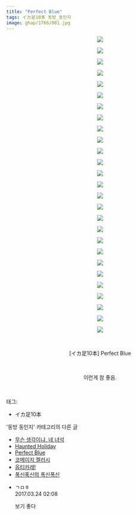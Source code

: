 ```yaml
---
title: "Perfect Blue"
tags: イカ足10本 동방_동인지
image: ghap/1766/001.jpg
---
```

<div class="article">
<p style="text-align: center; clear: none; float: none;"><img src="{{ site.nasurl }}/ghap/1766/001.jpg"/></p>
<p style="text-align: center; clear: none; float: none;"><img src="{{ site.nasurl }}/ghap/1766/002.jpg"/></p>
<p style="text-align: center; clear: none; float: none;"><img src="{{ site.nasurl }}/ghap/1766/003.jpg"/></p>
<p style="text-align: center; clear: none; float: none;"><img src="{{ site.nasurl }}/ghap/1766/004.jpg"/></p>
<p style="text-align: center; clear: none; float: none;"><img src="{{ site.nasurl }}/ghap/1766/005.jpg"/></p>
<p style="text-align: center; clear: none; float: none;"><img src="{{ site.nasurl }}/ghap/1766/006.jpg"/></p>
<p style="text-align: center; clear: none; float: none;"><img src="{{ site.nasurl }}/ghap/1766/007.jpg"/></p>
<p style="text-align: center; clear: none; float: none;"><img src="{{ site.nasurl }}/ghap/1766/008.jpg"/></p>
<p style="text-align: center; clear: none; float: none;"><img src="{{ site.nasurl }}/ghap/1766/009.jpg"/></p>
<p style="text-align: center; clear: none; float: none;"><img src="{{ site.nasurl }}/ghap/1766/010.jpg"/></p>
<p style="text-align: center; clear: none; float: none;"><img src="{{ site.nasurl }}/ghap/1766/011.jpg"/></p>
<p style="text-align: center; clear: none; float: none;"><img src="{{ site.nasurl }}/ghap/1766/012.jpg"/></p>
<p style="text-align: center; clear: none; float: none;"><img src="{{ site.nasurl }}/ghap/1766/013.jpg"/></p>
<p style="text-align: center; clear: none; float: none;"><img src="{{ site.nasurl }}/ghap/1766/014.jpg"/></p>
<p style="text-align: center; clear: none; float: none;"><img src="{{ site.nasurl }}/ghap/1766/015.jpg"/></p>
<p style="text-align: center; clear: none; float: none;"><img src="{{ site.nasurl }}/ghap/1766/016.jpg"/></p>
<p style="text-align: center; clear: none; float: none;"><img src="{{ site.nasurl }}/ghap/1766/017.jpg"/></p>
<p style="text-align: center; clear: none; float: none;"><img src="{{ site.nasurl }}/ghap/1766/018.jpg"/></p>
<p style="text-align: center; clear: none; float: none;"><img src="{{ site.nasurl }}/ghap/1766/019.jpg"/></p>
<p style="text-align: center; clear: none; float: none;"><img src="{{ site.nasurl }}/ghap/1766/020.jpg"/></p>
<p style="text-align: center; clear: none; float: none;"><img src="{{ site.nasurl }}/ghap/1766/021.jpg"/></p>
<p style="text-align: center; clear: none; float: none;"><img src="{{ site.nasurl }}/ghap/1766/022.jpg"/></p>
<p style="text-align: center; clear: none; float: none;"><img src="{{ site.nasurl }}/ghap/1766/023.jpg"/></p>
<p style="text-align: center; clear: none; float: none;"><img src="{{ site.nasurl }}/ghap/1766/024.jpg"/></p>
<p style="text-align: center; clear: none; float: none;"><img src="{{ site.nasurl }}/ghap/1766/025.jpg"/></p>
<p style="text-align: center; clear: none; float: none;"><img src="{{ site.nasurl }}/ghap/1766/026.jpg"/></p>
<p style="text-align: center; clear: none; float: none;"><img src="{{ site.nasurl }}/ghap/1766/027.jpg"/></p>
<p style="text-align: center; clear: none; float: none;"><br/></p>
<p style="text-align: center; clear: none; float: none;">[イカ足10本] Perfect Blue</p>
<p style="text-align: center; clear: none; float: none;"><br/></p>
<p style="text-align: center; clear: none; float: none;">이런게 참 좋음.</p>
<p><br/></p>
</div><div class="tagTrail">
<p>태그: </p>
<ul>
<li>イカ足10本</li>
</ul>
</div><div class="another">
<p>'동방 동인지' 카테고리의 다른 글</p>
<ul>
<li><a href="/2016-08-22-ghap_1768">무슨 생각이냐, 네 녀석</a></li>
<li><a href="/2016-08-22-ghap_1767">Haunted Holiday</a></li>
<li><a href="/2016-08-22-ghap_1766">Perfect Blue</a></li>
<li><a href="/2016-08-22-ghap_1765">코메이지 젤러시</a></li>
<li><a href="/2016-08-22-ghap_1764">옵티카레!</a></li>
<li><a href="/2016-08-22-ghap_1762">푹신푹신의 폭신폭신</a></li>
</ul>
</div><div class="cb_module cb_fluid">
<div class="cb_wrt cb_profile">
<div class="comment">
<ul>
<li class="cb_thumb_off" id="comment14947362">
<div class="cb_comment_area">
<div class="cb_info_area">
<div class="cb_section">
<span class="cb_nick_name">ㄱㅁㅎ</span>
</div>
<div class="cb_section">
<span class="cb_date">2017.03.24 02:08 </span>
</div>
</div>
<div class="cb_dsc_comment">
<p class="cb_dsc">
											보기 좋다
										</p>
</div>
</div></li>
</ul>
</div>
</div><!-- commentList close -->
</div>
<br/>
<p id="refer"></p>
<br/>
